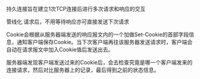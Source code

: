 持久连接旨在建立1次TCP连接后进行多次请求和响应的交互

管线化
请求后，不用等待响应亦可直接发送下次请求

Cookie会根据从服务器端发送的响应报文内的一个加做Set-Cookie的首部字段信息，通知客户端保存Cookie。当下次客户端再往该服务器发送请求时，客户端会自动在请求报文中加入Cookie值后发送出去。

服务器端发现客户端发送过来的Cookie后，会去检查究竟是哪一个客户端发来的连接请求，然后对比服务器上的记录，最后得到之前的状态信息。